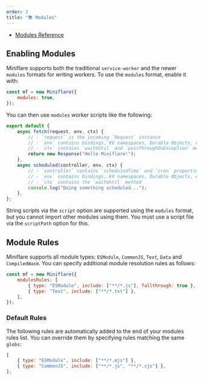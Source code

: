 ```yaml
---
order: 3
title: "📚 Modules"
---
```


- [Modules Reference](/workers/reference/migrate-to-module-workers/)

## Enabling Modules

Miniflare supports both the traditional `service-worker` and the newer `modules` formats for writing workers. To use the `modules` format, enable it with:

```js
const mf = new Miniflare({
	modules: true,
});
```

You can then use `modules` worker scripts like the following:

```js
export default {
	async fetch(request, env, ctx) {
		// - `request` is the incoming `Request` instance
		// - `env` contains bindings, KV namespaces, Durable Objects, etc
		// - `ctx` contains `waitUntil` and `passThroughOnException` methods
		return new Response("Hello Miniflare!");
	},
	async scheduled(controller, env, ctx) {
		// - `controller` contains `scheduledTime` and `cron` properties
		// - `env` contains bindings, KV namespaces, Durable Objects, etc
		// - `ctx` contains the `waitUntil` method
		console.log("Doing something scheduled...");
	},
};
```

<Aside type="warning" header="Warning">

String scripts via the `script` option are supported using
the `modules` format, but you cannot import other modules using them. You must
use a script file via the `scriptPath` option for this.

</Aside>

## Module Rules

Miniflare supports all module types: `ESModule`, `CommonJS`, `Text`, `Data` and
`CompiledWasm`. You can specify additional module resolution rules as follows:

```js
const mf = new Miniflare({
	modulesRules: [
		{ type: "ESModule", include: ["**/*.js"], fallthrough: true },
		{ type: "Text", include: ["**/*.txt"] },
	],
});
```

### Default Rules

The following rules are automatically added to the end of your modules rules
list. You can override them by specifying rules matching the same `globs`:

```js
[
	{ type: "ESModule", include: ["**/*.mjs"] },
	{ type: "CommonJS", include: ["**/*.js", "**/*.cjs"] },
];
```
